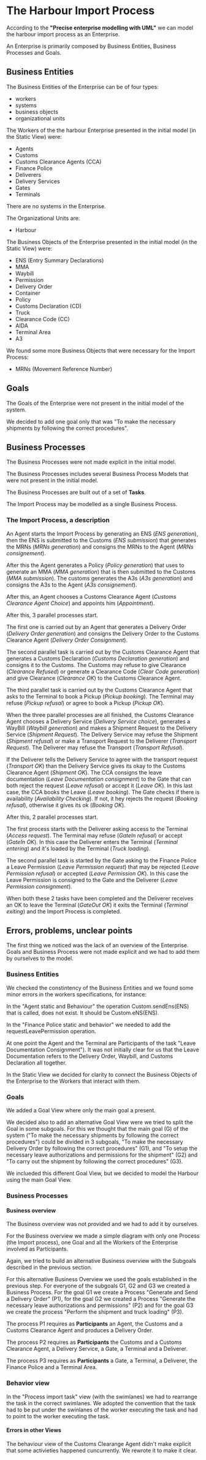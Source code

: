 # The Harbour Import Process

According to the **"Precise enterprise modelling with UML"** we can model the harbour import process as an Enterprise.

An Enterprise is primarily composed by Business Entities, Business Processes and Goals.

## Business Entities

The Business Entities of the Enterprise can be of four types:

- workers
- systems
- business objects
- organizational units

The Workers of the the harbour Enterprise presented in the initial model (in the Static View) were:

- Agents
- Customs
- Customs Clearance Agents (CCA)
- Finance Police
- Deliverers
- Delivery Services
- Gates
- Terminals

There are no systems in the Enterprise.

The Organizational Units are:

- Harbour

The Business Objects of the Enterprise presented in the initial model (in the Static View) were:

- ENS (Entry Summary Declarations)
- MMA
- Waybill
- Permission
- Delivery Order
- Container
- Policy
- Customs Declaration (CD)
- Truck
- Clearance Code (CC)
- AIDA
- Terminal Area
- A3


We found some more Business Objects that were necessary for the Import Process:

- MRNs (Movement Reference Number)

## Goals

The Goals of the Enterprise were not present in the initial model of the system.

We decided to add one goal only that was "To make the necessary shipments by following the correct procedures".

## Business Processes

The Business Processes were not made explicit in the initial model.

The Business Processes includes several Business Process Models that were not present in the initial model.

The Business Processes are built out of a set of **Tasks**.

The Import Process may be modelled as a single Business Process.

### The Import Process, a description

An Agent starts the Import Process by generating an ENS (*ENS generation*), then the ENS is submitted to the Customs (*ENS submission*) that generates the MRNs (*MRNs generation*) and consigns the MRNs to the Agent (*MRNs consignement*).

After this the Agent generates a Policy (*Policy generation*) that uses to generate an MMA (*MMA generation*) that is then submitted to the Customs (*MMA submission*). The customs generates the A3s (*A3s generation*) and consigns the A3s to the Agent (*A3s consignement*).

After this, an Agent chooses a Customs Clearance Agent (*Customs Clearance Agent Choice*) and appoints him (*Appointment*).

After this, 3 parallel processes start.

The first one is carried out by an Agent that generates a Delivery Order (*Delivery Order generation*) and consigns the Delivery Order to the Customs Clearance Agent (*Delivery Order Consignment*).

The second parallel task is carried out by the Customs Clearance Agent that generates a Customs Declaration (*Customs Declaration generation*) and consigns it to the Customs.
The Customs may refuse to give Clearance (*Clearance Refused*) or generate a Clearance Code (*Clear Code generation*) and give Clearance (*Clearance OK*) to the Customs Clearance Agent.

The third parallel task is carried out by the Customs Clearance Agent that asks to the Terminal to book a Pickup (*Pickup booking*). The Terminal may refuse (*Pickup refusal*) or agree to book a Pickup (*Pickup OK*).

When the three parallel processes are all finished, the Customs Clearance Agent chooses a Delivery Service (*Delivery Service choice*), generates a WayBill (*Waybill generation*) and makes a Shipment Request to the Delivery Service (*Shipment Request*). The Delivery Service may refuse the Shipment (*Shipment refusal*) or make a Transport Request to the Deliverer (*Transport Request*). The Deliverer may refuse the Transport (*Transport Refusal*).

If the Deliverer tells the Delivery Service to agree with the transport request (*Transport OK*) than the Delivery Service gives its okay to the Customs Clearance Agent (*Shipment OK*). The CCA consigns the leave documentation (*Leave Documentation consignment*) to the Gate that can both reject the request (*Leave refusal*) or accept it (*Leave OK*). In this last case, the CCA books the Leave (*Leave booking*). The Gate checks if there is availability (*Availability Checking*). If not, it hey rejects the request (*Booking refusal*), otherwise it gives its ok (*Booking OK*).

After this, 2 parallel processes start.

The first process starts with the Deliverer asking access to the Terminal (*Access request*). The Terminal may refuse (*GateIn refusal*) or accept (*GateIn OK*). In this case the Deliverer enters the Terminal (*Terminal entering*) and it's loaded by the Terminal (*Truck loading*).

The second parallel task is started by the Gate asking to the Finance Police a Leave Permission (*Leave Permission request*) that may be rejected (*Leave Permission refusal*) or accepted (*Leave Permission OK*). In this case the Leave Permission is consigned to the Gate and the Deliverer (*Leave Permission consignment*).

When both these 2 tasks have been completed and the Deliverer receives an OK to leave the Terminal (*GateOut OK*) it exits the Terminal (*Terminal exiting*) and the Import Process is completed.

## Errors, problems, unclear points

The first thing we noticed was the lack of an overview of the Enterprise. Goals and Business Process were not made explicit and we had to add them by ourselves to the model.

### Business Entities

We checked the constintency of the Business Entities and we found some minor errors in the workers specifications, for instance:

In the "Agent static and Behaviour" the operation Custom.sendEns(ENS) that is called, does not exist. It should be Custom.eNS(ENS).

In the "Finance Police static and behavior" we needed to add the requestLeavePermission operation.

At one point the Agent and the Terminal are Participants of the task "Leave Documentation Consignment"). It was not initially clear for us that the Leave Documentation refers to the Delivery Order, Waybill, 
 and Customs Declaration all together.

 In the Static View we decided for clarity to connect the Business Objects of the Enterprise to the Workers that interact with them.

### Goals

We added a Goal View where only the main goal a present.

We decided also to add an alternative Goal View were we tried to split the Goal in some subgoals. For this we thought that the main goal (G) of the system ("To make the necessary shipments by following the correct procedures") could be divided in 3 subgoals, "To make the necessary Delivery Order by following the correct procedures" (G1),  and "To setup the necessary leave authorizations and permissions for the shipment" (G2) and "To carry out the shipment by following the correct procedures" (G3).

We inclueded this different Goal View, but we decided to model the Harbour using the main Goal View.

### Business Processes

#### Business overview

The Business overview was not provided and we had to add it by ourselves.

For the Business overview we made a simple diagram with only one Process (the Import process), one Goal and all the Workers of the Enterprise involved as Participants.

Again, we tried to build an alternative Business overview with the Subgoals described in the previous section.

For this alternative Business Overview we used the goals established in the previous step. For everyone of the subgoals G1, G2 and G3 we created a Business Process. For the goal G1 we create a Process "Generate and Send a Delivery Order" (P1), for the goal G2 we created a Process "Generate the necessary leave authorizations and permissions" (P2) and for the goal G3 we create the process "Perform the shipment and truck loading" (P3).

The process P1 requires as **Participants** an Agent, the Customs and a Customs Clearance Agent and produces a Delivery Order.

The process P2 requires as **Participants** the Customs and a Customs Clearance Agent, a Delivery Service, a Gate, a Terminal and a Deliverer.

The process P3 requires as **Participants** a Gate, a Terminal, a Deliverer, the Finance Police and a Terminal Area.

### Behavior view

In the "Process import task" view (with the swimlanes) we had to rearrange the task in the correct swimlanes. We adopted the convention that the task had to be put under the swinlanes of the worker executing the task and had to point to the worker executing the task.

#### Errors in other Views

The behaviour view of the Customs Clearange Agent didn't make explicit that some activieties happened cuncurrently. We rewrote it to make it clear.









